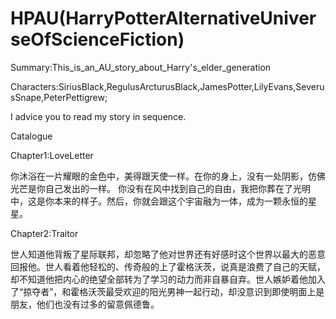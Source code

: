 # HPAU(HarryPotterAlternativeUniverseOfScienceFiction)
Summary:This_is_an_AU_story_about_Harry's_elder_generation

Characters:SiriusBlack,RegulusArcturusBlack,JamesPotter,LilyEvans,SeverusSnape,PeterPettigrew;

I advice you to read my story in sequence.

Catalogue 

Chapter1:LoveLetter

你沐浴在一片耀眼的金色中，美得跟天使一样。在你的身上，没有一处阴影，仿佛光芒是你自己发出的一样。
你没有在风中找到自己的自由，我把你葬在了光明中，这是你本来的样子。然后，你就会跟这个宇宙融为一体，成为一颗永恒的星星。


Chapter2:Traitor

世人知道他背叛了星际联邦，却忽略了他对世界还有好感时这个世界以最大的恶意回报他。世人看着他轻松的、传奇般的上了霍格沃茨，说真是浪费了自己的天赋，却不知道他把内心的绝望全部转为了学习的动力而非自暴自弃。世人嫉妒着他加入了“掠夺者”，和霍格沃茨最受欢迎的阳光男神一起行动，却没意识到即使明面上是朋友，他们也没有过多的留意佩德鲁。
